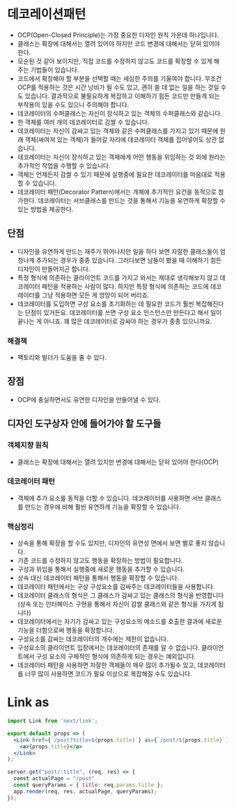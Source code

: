 # 데코레이션패턴
- OCP(Open-Closed Principle)는 가장 중요한 디자인 원칙 가운데 하나입니다.
- 클래스는 확장에 대해서는 열려 있어야 하지만 코드 변경에 대해서는 닫혀 있어야 한다.
- 모순된 것 같아 보이지만, 직접 코드를 수정하지 않고도 코드를 확장할 수 있게 해 주는 기법들이 있습니다.
- 코드에서 확장해야 할 부분을 선택할 때는 세심한 주의를 기울여야 합니다. 무조건 OCP를 적용하는 것은 시간 낭비가 될 수도 있고, 괜히 쓸 데 없는 일을 하는 것일 수도 있습니다. 결과적으로 불필요하게 복잡하고 이해하기 힘든 코드만 만들게 되는 부작용이 있을 수도 있으니 주의해야 합니다.
- 데코레이터의 수퍼클래스는 자신이 장식하고 있는 객체의 수퍼클래스와 같습니다.
- 한 객체를 여러 개의 데코레이터로 감쌀 수 있습니다.
- 데코레이터는 자신이 감싸고 있는 객체와 같은 수퍼클래스를 가지고 있기 때문에 원래 객체(싸여져 있는 객체)가 들어갈 자리에 데코레이터 객체를 집어넣어도 상관 없습니다.
- 데코레이터는 자신이 장식하고 있는 객체에게 어떤 행동을 위임하는 것 외에 원라는 추가적인 작업을 수행할 수 있습니다.
- 객체는 언제든지 감쌀 수 있기 때문에 실행중에 필요한 데코레이터를 마음대로 적용할 수 있습니다.
- 데코레이터 패턴(Decorator Pattern)에서는 개체에 추가적인 요건을 동적으로 첨가한다. 데코레이터는 서브클래스를 만드는 것을 통해서 기능을 유연하게 확장할 수 있는 방법을 제공한다.

## 단점
- 디자인을 유연하게 만드는 재주가 뛰어나지만 일을 하다 보면 자잘한 클래스들이 엄청나게 추가되는 경우가 종종 있습니다. 그러다보면 남들이 봤을 때 이해하기 힘든 디자인이 만들어지곤 합니다.
- 특정 형식에 의존하는 클라이언트 코드를 가지고 와서는 제대로 생각해보지 않고 데코레이터 패턴을 적용하는 사람이 많다. 하지만 특정 형식에 의존하는 코드에 데코레이터를 그냥 적용하면 모든 게 엉망이 되어 버리죠.
- 데코레이터를 도입하면 구성 요소를 초기화하는 데 필요한 코드가 훨씬 복잡해진다는 단점이 있거든요. 데코레이터를 쓰면 구성 요소 인스턴스만 만든다고 해서 일이 끝나는 게 아니죠. 꽤 많은 데코레이터로 감싸야 하는 경우가 종종 있으니까요.

### 해결책
- 팩토리와 빌더가 도움을 줄 수 있다.


## 장점
- OCP에 충실하면서도 유연한 디자인을 만들어낼 수 있다.

## 디자인 도구상자 안에 들어가야 할 도구들

### 객체지향 원칙
- 클래스는 확장에 대해서는 열려 있지만 변경에 대해서는 닫혀 있어야 한다(OCP)

### 데코레이터 패턴
- 객체에 추가 요소를 동적을 더할 수 있습니다. 데코레이터를 사용하면 서브 클래스를 만드는 경우에 비해 훨씬 유연하게 기능을 확장할 수 있습니다.

### 핵심정리
- 상속을 통해 확장을 할 수도 있지만, 디자인의 유연성 면에서 보면 별로 좋지 않습니다.
- 기존 코드를 수정하지 않고도 행동을 확장하는 방법이 필요합니다.
- 구성과 위임을 통해서 실행중에 새로운 행동을 추가할 수 있습니다.
- 상속 대신 데코레이터 패턴을 통해서 행동을 확장할 수 있습니다.
- 데코레이터 패턴에서는 구상 구성요소를 감싸주는 데코레이터들을 사용합니다.
- 데코레이터 클래스의 형식은 그 클래스가 감싸고 있는 클래스의 형식을 반영합니다(상속 또는 인터페이스 구현을 통해서 자신이 감쌀 클래스와 같은 형식을 가지게 됩니다)
- 데코레이터에서는 자기가 감싸고 있는 구성요소의 메소드를 호출한 결과에 새로운 기능을 더함으로써 행동을 확장합니다.
- 구성요소를 감싸는 데코레이터의 개수에는 제한이 없습니다.
- 구성요소의 클라이언트 입장에서는 데코레이터의 존재를 알 수 없습니다. 클라이언트에서 구성 요소의 구체적인 형식에 의존하게 되는 경우는 예외입니다.
- 데코레이터 패턴을 사용하면 자잘한 객체들이 매우 많이 추가될수 있고, 데코레이터를 너무 많이 사용하면 코드가 필요 이상으로 복잡해질 수도 있습니다.
# Link as
```jsx
import Link from 'next/link';

export default props => (
  <Link href={`/post?title=${props.title}`} as={`/post/${props.title}`} >
    <a>{props.title}</a>
  </Link>
);
```

```javascript
server.get("post/:title", (req, res) => {
  const actualPage = "/post"
  const queryParams = { title: req.params.title };
  app.render(req, res, actualPage, queryParams);
});
```